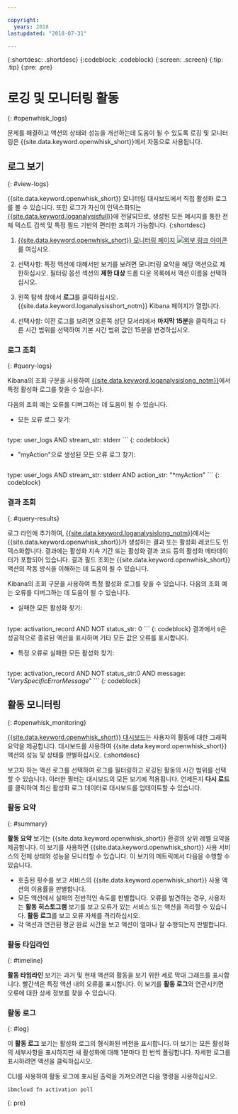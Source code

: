 ```yaml
---

copyright:
  years: 2018
lastupdated: "2018-07-31"

---
```


{:shortdesc: .shortdesc}
{:codeblock: .codeblock}
{:screen: .screen}
{:tip: .tip}
{:pre: .pre}

# 로깅 및 모니터링 활동
{: #openwhisk_logs}

문제를 해결하고 액션의 상태와 성능을 개선하는데 도움이 될 수 있도록 로깅 및 모니터링은 {{site.data.keyword.openwhisk_short}}에서 자동으로 사용됩니다. 

## 로그 보기
{: #view-logs}

{{site.data.keyword.openwhisk_short}} 모니터링 대시보드에서 직접 활성화 로그를 볼 수 있습니다. 또한 로그가 자신이 인덱스화되는 [{{site.data.keyword.loganalysisfull}}](https://console.bluemix.net/docs/services/CloudLogAnalysis/kibana/analyzing_logs_Kibana.html#analyzing_logs_Kibana)에 전달되므로, 생성된 모든 메시지를 통한 전체 텍스트 검색 및 특정 필드 기반의 편리한 조회가 가능합니다.
{:shortdesc}

1. [{{site.data.keyword.openwhisk_short}} 모니터링 페이지 ![외부 링크 아이콘](../icons/launch-glyph.svg "외부 링크 아이콘")](https://console.bluemix.net/openwhisk/dashboard/)를 여십시오. 

2. 선택사항: 특정 액션에 대해서만 보기를 보려면 모니터링 요약을 해당 액션으로 제한하십시오. 필터링 옵션 섹션의 **제한 대상** 드롭 다운 목록에서 액션 이름을 선택하십시오. 

3. 왼쪽 탐색 창에서 **로그**를 클릭하십시오. {{site.data.keyword.loganalysisshort_notm}} Kibana 페이지가 열립니다. 

4. 선택사항: 이전 로그를 보려면 오른쪽 상단 모서리에서 **마지막 15분**을 클릭하고 다른 시간 범위를 선택하여 기본 시간 범위 값인 15분을 변경하십시오. 

### 로그 조회
{: #query-logs}

Kibana의 조회 구문을 사용하여 [{{site.data.keyword.loganalysislong_notm}}](https://console.bluemix.net/docs/services/CloudLogAnalysis/kibana/analyzing_logs_Kibana.html#analyzing_logs_Kibana)에서 특정 활성화 로그를 찾을 수 있습니다. 

다음의 조회 예는 오류를 디버그하는 데 도움이 될 수 있습니다. 
  * 모든 오류 로그 찾기:
      ```
type: user_logs AND stream_str: stderr
      ```
      {: codeblock}

  * "myAction"으로 생성된 모든 오류 로그 찾기:
      ```
type: user_logs AND stream_str: stderr AND action_str: "*myAction"
      ```
      {: codeblock}

### 결과 조회
{: #query-results}

로그 라인에 추가하여, [{{site.data.keyword.loganalysislong_notm}}](https://console.bluemix.net/docs/services/CloudLogAnalysis/kibana/analyzing_logs_Kibana.html#analyzing_logs_Kibana)에서는 {{site.data.keyword.openwhisk_short}}가 생성하는 결과 또는 활성화 레코드도 인덱스화합니다. 결과에는 활성화 지속 기간 또는 활성화 결과 코드 등의 활성화 메타데이터가 포함되어 있습니다. 결과 필드 조회는 {{site.data.keyword.openwhisk_short}} 액션의 작동 방식을 이해하는 데 도움이 될 수 있습니다.

Kibana의 조회 구문을 사용하여 특정 활성화 로그를 찾을 수 있습니다. 다음의 조회 예는 오류를 디버그하는 데 도움이 될 수 있습니다. 

* 실패한 모든 활성화 찾기:
    ```
type: activation_record AND NOT status_str: 0
    ```
    {: codeblock}
    결과에서 `0`은 성공적으로 종료된 액션을 표시하며 기타 모든 값은 오류를 표시합니다. 

* 특정 오류로 실패한 모든 활성화 찾기:
    ```
type: activation_record AND NOT status_str:0 AND message: "*VerySpecificErrorMessage*"
    ```
    {: codeblock}

## 활동 모니터링
{: #openwhisk_monitoring}

[{{site.data.keyword.openwhisk_short}} 대시보드](https://console.bluemix.net/openwhisk/dashboard/)는 사용자의 활동에 대한 그래픽 요약을 제공합니다. 대시보드를 사용하여 {{site.data.keyword.openwhisk_short}} 액션의 성능 및 상태를 판별하십시오.
{:shortdesc}

보고자 하는 액션 로그를 선택하여 로그를 필터링하고 로깅된 활동의 시간 범위를 선택할 수 있습니다. 이러한 필터는 대시보드의 모든 보기에 적용됩니다. 언제든지 **다시 로드**를 클릭하여 최신 활성화 로그 데이터로 대시보드를 업데이트할 수 있습니다.

### 활동 요약
{: #summary}

**활동 요약** 보기는 {{site.data.keyword.openwhisk_short}} 환경의 상위 레벨 요약을 제공합니다. 이 보기를 사용하면 {{site.data.keyword.openwhisk_short}} 사용 서비스의 전체 상태와 성능을 모니터할 수 있습니다. 이 보기의 메트릭에서 다음을 수행할 수 있습니다.
* 호출된 횟수를 보고 서비스의 {{site.data.keyword.openwhisk_short}} 사용 액션의 이용률을 판별합니다. 
* 모든 액션에서 실패의 전반적인 속도를 판별합니다. 오류를 발견하는 경우, 사용자는 **활동 히스토그램** 보기를 보고 오류가 있는 서비스 또는 액션을 격리할 수 있습니다. **활동 로그**를 보고 오류 자체를 격리하십시오.
* 각 액션과 연관된 평균 완료 시간을 보고 액션이 얼마나 잘 수행되는지 판별합니다.

### 활동 타임라인
{: #timeline}

**활동 타임라인** 보기는 과거 및 현재 액션의 활동을 보기 위한 세로 막대 그래프를 표시합니다. 빨간색은 특정 액션 내의 오류를 표시합니다. 이 보기를 **활동 로그**와 연관시키면 오류에 대한 상세 정보를 찾을 수 있습니다.

<!--
### Activity Histogram
{: #histogram}

The **Activity Histogram** view displays a horizontal bar graph for viewing the activity of past and present actions. Red bars indicate errors within specific actions. Correlate this view with the **Activity Log** to find more details about errors.
-->

### 활동 로그
{: #log}

이 **활동 로그** 보기는 활성화 로그의 형식화된 버전을 표시합니다. 이 보기는 모든 활성화의 세부사항을 표시하지만 새 활성화에 대해 1분마다 한 번씩 폴링합니다. 자세한 로그를 표시하려면 액션을 클릭하십시오.

CLI를 사용하여 활동 로그에 표시된 출력을 가져오려면 다음 명령을 사용하십시오. 
```
ibmcloud fn activation poll
```
{: pre}
